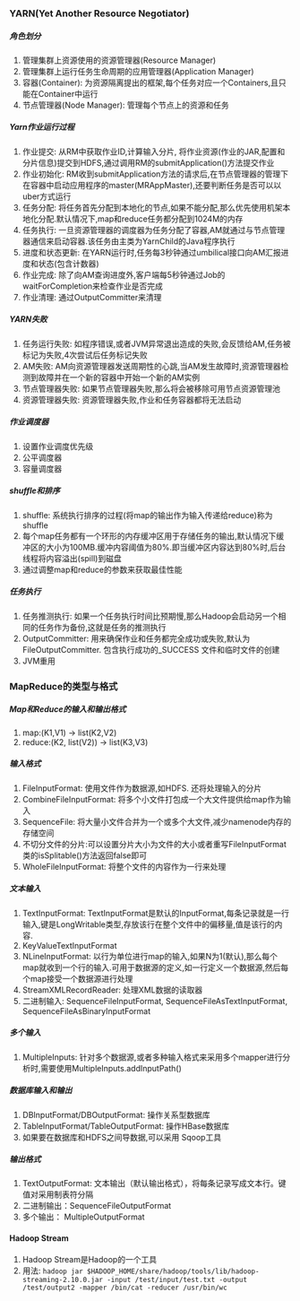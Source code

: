 ### YARN(Yet Another Resource Negotiator)
##### 角色划分
1. 管理集群上资源使用的资源管理器(Resource Manager)
2. 管理集群上运行任务生命周期的应用管理器(Application Manager)
3. 容器(Container): 为资源隔离提出的框架,每个任务对应一个Containers,且只能在Container中运行
4. 节点管理器(Node Manager): 管理每个节点上的资源和任务

##### Yarn作业运行过程
1. 作业提交: 从RM中获取作业ID,计算输入分片, 将作业资源(作业的JAR,配置和分片信息)提交到HDFS,通过调用RM的submitApplication()方法提交作业
2. 作业初始化: RM收到submitApplication方法的请求后,在节点管理器的管理下在容器中启动应用程序的master(MRAppMaster),还要判断任务是否可以以uber方式运行
3. 任务分配: 将任务首先分配到本地化的节点,如果不能分配,那么优先使用机架本地化分配.默认情况下,map和reduce任务都分配到1024M的内存
4. 任务执行: 一旦资源管理器的调度器为任务分配了容器,AM就通过与节点管理器通信来启动容器.该任务由主类为YarnChild的Java程序执行
5. 进度和状态更新: 在YARN运行时,任务每3秒钟通过umbilical接口向AM汇报进度和状态(包含计数器)
6. 作业完成: 除了向AM查询进度外,客户端每5秒钟通过Job的waitForCompletion来检查作业是否完成
7. 作业清理: 通过OutputCommitter来清理

##### YARN失败
1. 任务运行失败: 如程序错误,或者JVM异常退出造成的失败,会反馈给AM,任务被标记为失败,4次尝试后任务标记失败
2. AM失败: AM向资源管理器发送周期性的心跳,当AM发生故障时,资源管理器检测到故障并在一个新的容器中开始一个新的AM实例
3. 节点管理器失败: 如果节点管理器失败,那么将会被移除可用节点资源管理池
4. 资源管理器失败: 资源管理器失败,作业和任务容器都将无法启动

##### 作业调度器
1. 设置作业调度优先级
2. 公平调度器
3. 容量调度器

##### shuffle和排序
1. shuffle: 系统执行排序的过程(将map的输出作为输入传递给reduce)称为shuffle
2. 每个map任务都有一个环形的内存缓冲区用于存储任务的输出,默认情况下缓冲区的大小为100MB.缓冲内容阈值为80%.即当缓冲区内容达到80%时,后台线程将内容溢出(spill)到磁盘
3. 通过调整map和reduce的参数来获取最佳性能

##### 任务执行
1. 任务推测执行: 如果一个任务执行时间比预期慢,那么Hadoop会启动另一个相同的任务作为备份,这就是任务的推测执行
2. OutputCommitter: 用来确保作业和任务都完全成功或失败,默认为FileOutputCommitter. 包含执行成功的_SUCCESS 文件和临时文件的创建
3. JVM重用

### MapReduce的类型与格式
##### Map和Reduce的输入和输出格式
1. map:(K1,V1) -> list(K2,V2)
2. reduce:(K2, list(V2)) -> list(K3,V3)

##### 输入格式
1. FileInputFormat: 使用文件作为数据源,如HDFS. 还将处理输入的分片
2. CombineFileInputFormat: 将多个小文件打包成一个大文件提供给map作为输入
3. SequenceFile: 将大量小文件合并为一个或多个大文件,减少namenode内存的存储空间
4. 不切分文件的分片:可以设置分片大小为文件的大小或者重写FileInputFormat类的isSplitable()方法返回false即可
5. WholeFileInputFormat: 将整个文件的内容作为一行来处理

##### 文本输入
1. TextInputFormat: TextInputFormat是默认的InputFormat,每条记录就是一行输入,键是LongWritable类型,存放该行在整个文件中的偏移量,值是该行的内容.
2. KeyValueTextInputFormat
3. NLineInputFormat: 以行为单位进行map的输入,如果N为1(默认),那么每个map就收到一个行的输入.可用于数据源的定义,如一行定义一个数据源,然后每个map接受一个数据源进行处理
4. StreamXMLRecordReader: 处理XML数据的读取器
5. 二进制输入: SequenceFileInputFormat, SequenceFileAsTextInputFormat, SequenceFileAsBinaryInputFormat

##### 多个输入
1. MultipleInputs: 针对多个数据源,或者多种输入格式来采用多个mapper进行分析时,需要使用MultipleInputs.addInputPath()

##### 数据库输入和输出
1. DBInputFormat/DBOutputFormat: 操作关系型数据库
2. TableInputFormat/TableOutputFormat: 操作HBase数据库
3. 如果要在数据库和HDFS之间导数据,可以采用 Sqoop工具

##### 输出格式
1. TextOutputFormat: 文本输出（默认输出格式），将每条记录写成文本行。键值对采用制表符分隔
2. 二进制输出：SequenceFileOutputFormat
3. 多个输出： MultipleOutputFormat

#### Hadoop Stream
1. Hadoop Stream是Hadoop的一个工具
2. 用法: `hadoop jar $HADOOP_HOME/share/hadoop/tools/lib/hadoop-streaming-2.10.0.jar -input /test/input/test.txt -output /test/output2 -mapper /bin/cat -reducer /usr/bin/wc`